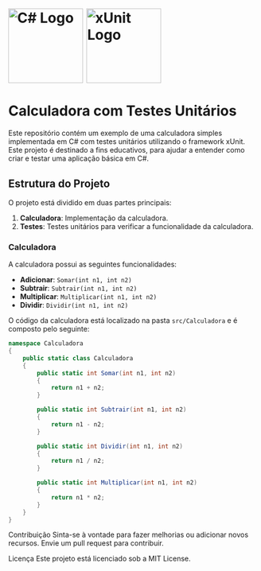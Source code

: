 # <img src="https://upload.wikimedia.org/wikipedia/commons/4/4f/Csharp_Logo.png" alt="C# Logo" width="150" style="vertical-align: middle;"/> <img src="https://media.licdn.com/dms/image/D4E12AQE4AmAdWfL3sQ/article-cover_image-shrink_600_2000/0/1695127505668?e=2147483647&v=beta&t=ziuXm_riVZkSTXxDED73oH62D_VLoupVaZKdeF9oTxQ" alt="xUnit Logo" width="150" style="vertical-align: middle;"/>

# Calculadora com Testes Unitários

Este repositório contém um exemplo de uma calculadora simples implementada em C# com testes unitários utilizando o framework xUnit. Este projeto é destinado a fins educativos, para ajudar a entender como criar e testar uma aplicação básica em C#.

## Estrutura do Projeto

O projeto está dividido em duas partes principais:
1. **Calculadora**: Implementação da calculadora.
2. **Testes**: Testes unitários para verificar a funcionalidade da calculadora.

### Calculadora

A calculadora possui as seguintes funcionalidades:
- **Adicionar**: `Somar(int n1, int n2)`
- **Subtrair**: `Subtrair(int n1, int n2)`
- **Multiplicar**: `Multiplicar(int n1, int n2)`
- **Dividir**: `Dividir(int n1, int n2)`

O código da calculadora está localizado na pasta `src/Calculadora` e é composto pelo seguinte:

```csharp
namespace Calculadora
{
    public static class Calculadora
    {
        public static int Somar(int n1, int n2)
        {
            return n1 + n2;
        }

        public static int Subtrair(int n1, int n2)
        {
            return n1 - n2;
        }

        public static int Dividir(int n1, int n2)
        {
            return n1 / n2;
        }

        public static int Multiplicar(int n1, int n2)
        {
            return n1 * n2;
        }
    }
}
```
Contribuição
Sinta-se à vontade para fazer melhorias ou adicionar novos recursos. Envie um pull request para contribuir.

Licença
Este projeto está licenciado sob a MIT License.
